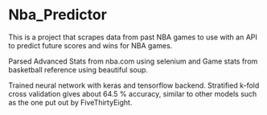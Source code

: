 # Nba_Predictor

This is a project that scrapes data from past NBA games to use with an API to predict future scores and wins for NBA games.

Parsed Advanced Stats from nba.com using selenium and Game stats from basketball reference using beautiful soup.

Trained neural network with keras and tensorflow backend. Stratified k-fold cross validation gives about 64.5 % accuracy, similar to other models such as the one put out by FiveThirtyEight.
